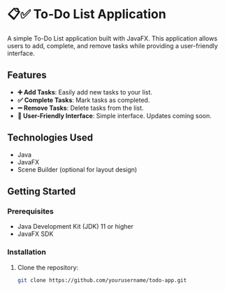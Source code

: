 # 📋✅ To-Do List Application

A simple To-Do List application built with JavaFX. This application allows users to add, complete, and remove tasks while providing a user-friendly interface.

## Features

- **➕ Add Tasks**: Easily add new tasks to your list.
- **✅ Complete Tasks**: Mark tasks as completed.
- **➖ Remove Tasks**: Delete tasks from the list.
- **📱 User-Friendly Interface**: Simple interface. Updates coming soon.

## Technologies Used

- Java
- JavaFX
- Scene Builder (optional for layout design)

## Getting Started

### Prerequisites

- Java Development Kit (JDK) 11 or higher
- JavaFX SDK

### Installation

1. Clone the repository:

   ```bash
   git clone https://github.com/yourusername/todo-app.git
